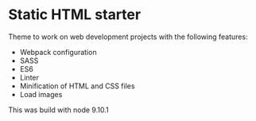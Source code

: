 
# Static HTML starter

Theme to work on web development projects with the following features:

* Webpack configuration
* SASS
* ES6
* Linter
* Minification of HTML and CSS files
* Load images

This was build with node 9.10.1